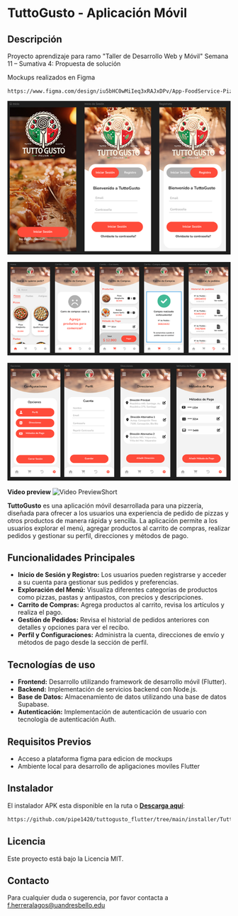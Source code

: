 # TuttoGusto - Aplicación Móvil

## Descripción

Proyecto aprendizaje para ramo "Taller de Desarrollo Web y Móvil"
Semana 11 – Sumativa 4: Propuesta de solución

Mockups realizados en Figma
```sh
https://www.figma.com/design/iu5bHC0wMiIeq3xRAJxDPv/App-FoodService-Pizza?node-id=0-1&t=YL1JbBQOcMHTX32q-1
```
![Vista 1](https://raw.githubusercontent.com/pipe1420/tuttogusto_flutter/main/assets/images/PreviewApp/Preview1.png)

![Vista 2](https://raw.githubusercontent.com/pipe1420/tuttogusto_flutter/main/assets/images/PreviewApp/Preview2.png)

![Vista 3](https://raw.githubusercontent.com/pipe1420/tuttogusto_flutter/main/assets/images/PreviewApp/Preview3.png)

**Video preview**
![Video PreviewShort](https://github.com/user-attachments/assets/3959f3a0-c2a2-4306-8fe2-7b42dfb98d77)


**TuttoGusto** es una aplicación móvil desarrollada para una pizzería, diseñada para ofrecer a los usuarios una experiencia de pedido de pizzas y otros productos de manera rápida y sencilla. La aplicación permite a los usuarios explorar el menú, agregar productos al carrito de compras, realizar pedidos y gestionar su perfil, direcciones y métodos de pago.

## Funcionalidades Principales

- **Inicio de Sesión y Registro:** Los usuarios pueden registrarse y acceder a su cuenta para gestionar sus pedidos y preferencias.
- **Exploración del Menú:** Visualiza diferentes categorías de productos como pizzas, pastas y antipastos, con precios y descripciones.
- **Carrito de Compras:** Agrega productos al carrito, revisa los artículos y realiza el pago.
- **Gestión de Pedidos:** Revisa el historial de pedidos anteriores con detalles y opciones para ver el recibo.
- **Perfil y Configuraciones:** Administra la cuenta, direcciones de envío y métodos de pago desde la sección de perfil.

## Tecnologías de uso

- **Frontend:** Desarrollo utilizando framework de desarrollo móvil (Flutter).
- **Backend:** Implementación de servicios backend con Node.js.
- **Base de Datos:** Almacenamiento de datos utilizando una base de datos Supabase.
- **Autenticación:** Implementación de autenticación de usuario con tecnología de autenticación Auth.

## Requisitos Previos

- Acceso a plataforma figma para edicion de mockups
- Ambiente local para desarrollo de apligaciones moviles Flutter

## Instalador

El instalador APK esta disponible en la ruta o **[Descarga aquí](https://raw.githubusercontent.com/pipe1420/tuttogusto_flutter/main/installer/TuttoGusto-release.apk)**:
```sh
https://github.com/pipe1420/tuttogusto_flutter/tree/main/installer/TuttoGusto-release.apk
```


## Licencia
Este proyecto está bajo la Licencia MIT.

## Contacto
Para cualquier duda o sugerencia, por favor contacta a f.herreralagos@uandresbello.edu
